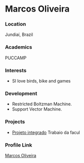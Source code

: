 # Marcos Oliveira

### Location

Jundiaí, Brazil

### Academics

PUCCAMP

### Interests

- SI love birds, bike and games

### Development

- Restricted Boltzman Machine.
- Support Vector Machine.

### Projects

- [Projeto integrado](https://github.com/KLMarcos/Projeto-Integrado-B) Trabaio da facul
### Profile Link

[Marcos Oliveira](https://github.com/KLMarcos)
